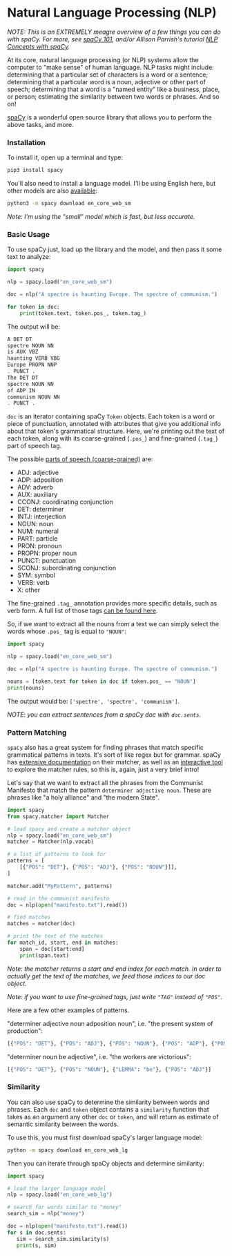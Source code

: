 # Natural Language Processing (NLP)

*NOTE: This is an EXTREMELY meagre overview of a few things you can do with spaCy. For more, see [spaCy 101](https://spacy.io/usage/spacy-101), and/or Allison Parrish's tutorial [NLP Concepts with spaCy](https://gist.github.com/aparrish/f21f6abbf2367e8eb23438558207e1c3).*

At its core, natural language processing (or NLP) systems allow the computer to "make sense" of human language. NLP tasks might include: determining that a particular set of characters is a word or a sentence; determining that a particular word is a noun, adjective or other part of speech; determining that a word is a "named entity" like a business, place, or person; estimating the similarity between two words or phrases. And so on!

[spaCy](https://spacy.io/usage/spacy-101) is a wonderful open source library that allows you to perform the above tasks, and more. 

### Installation

To install it, open up a terminal and type:

```bash
pip3 install spacy
```

You'll also need to install a language model. I'll be using English here, but other models are also [available](https://spacy.io/usage):

```bash
python3 -m spacy download en_core_web_sm
```

*Note: I'm using the "small" model which is fast, but less accurate.*

### Basic Usage

To use spaCy just, load up the library and the model, and then pass it some text to analyze:

```python
import spacy

nlp = spacy.load("en_core_web_sm")

doc = nlp("A spectre is haunting Europe. The spectre of communism.")

for token in doc:
    print(token.text, token.pos_, token.tag_)
```

The output will be:

```bash
A DET DT
spectre NOUN NN
is AUX VBZ
haunting VERB VBG
Europe PROPN NNP
. PUNCT .
The DET DT
spectre NOUN NN
of ADP IN
communism NOUN NN
. PUNCT .
```

`doc` is an iterator containing spaCy `Token` objects. Each token is a word or piece of punctuation, annotated with attributes that give you additional info about that token's grammatical structure. Here, we're printing out the text of each token, along with its coarse-grained (`.pos_`) and fine-grained (`.tag_`) part of speech tag. 

The possible [parts of speech (coarse-grained)](https://universaldependencies.org/u/pos/) are:

* ADJ: adjective
* ADP: adposition
* ADV: adverb
* AUX: auxiliary
* CCONJ: coordinating conjunction
* DET: determiner
* INTJ: interjection
* NOUN: noun
* NUM: numeral
* PART: particle
* PRON: pronoun
* PROPN: proper noun
* PUNCT: punctuation
* SCONJ: subordinating conjunction
* SYM: symbol
* VERB: verb
* X: other

The fine-grained `.tag_` annotation provides more specific details, such as verb form. A full list of those tags [can be found here](https://www.ling.upenn.edu/courses/Fall_2003/ling001/penn_treebank_pos.html).

So, if we want to extract all the nouns from a text we can simply select the words whose `.pos_` tag is equal to `"NOUN"`:

```python
import spacy

nlp = spacy.load("en_core_web_sm")

doc = nlp("A spectre is haunting Europe. The spectre of communism.")

nouns = [token.text for token in doc if token.pos_ == "NOUN"]
print(nouns)
```

The output would be: `['spectre', 'spectre', 'communism']`.

*NOTE: you can extract sentences from a spaCy doc with `doc.sents`.*


### Pattern Matching

`spaCy` also has a great system for finding phrases that match specific grammatical patterns in texts. It's sort of like regex but for grammar. spaCy has [extensive documentation](https://explosion.ai/demos/matcher) on their matcher, as well as an [interactive tool](https://explosion.ai/demos/matcher) to explore the matcher rules, so this is, again, just a very brief intro!

Let's say that we want to extract all the phrases from the Communist Manifesto that match the pattern `determiner adjective noun`. These are phrases like "a holy alliance" and "the modern State". 

```python
import spacy
from spacy.matcher import Matcher

# load spacy and create a matcher object
nlp = spacy.load("en_core_web_sm")
matcher = Matcher(nlp.vocab)

# a list of patterns to look for
patterns = [
    [{"POS": "DET"}, {"POS": "ADJ"}, {"POS": "NOUN"}]],
]

matcher.add("MyPattern", patterns)

# read in the communist manifesto
doc = nlp(open("manifesto.txt").read())

# find matches
matches = matcher(doc)

# print the text of the matches
for match_id, start, end in matches:
    span = doc[start:end]
    print(span.text)

```

*Note: the matcher returns a start and end index for each match. In order to actually get the text of the matches, we feed those indices to our doc object.*

*Note: if you want to use fine-grained tags, just write `"TAG"` instead of `"POS"`.*

Here are a few other examples of patterns.

"determiner adjective noun adposition noun", i.e. "the present system of production":

```python
[{"POS": "DET"}, {"POS": "ADJ"}, {"POS": "NOUN"}, {"POS": "ADP"}, {"POS": "NOUN"}]
```

"determiner noun be adjective", i.e. "the workers are victorious":

```python
[{"POS": "DET"}, {"POS": "NOUN"}, {"LEMMA": "be"}, {"POS": "ADJ"}]
```

### Similarity

You can also use spaCy to determine the similarity between words and phrases. Each `doc` and `token` object contains a `similarity` function that takes as an argument any other `doc` or `token`, and will return as estimate of semantic similarity between the words. 

To use this, you must first download spaCy's larger language model:

```bash
python -m spacy download en_core_web_lg
```

Then you can iterate through spaCy objects and determine similarity:


```python
import spacy

# load the larger language model
nlp = spacy.load("en_core_web_lg")

# search for words similar to "money"
search_sim = nlp("money")

doc = nlp(open("manifesto.txt").read())
for s in doc.sents:
   sim = search_sim.similarity(s)
   print(s, sim)   
```
